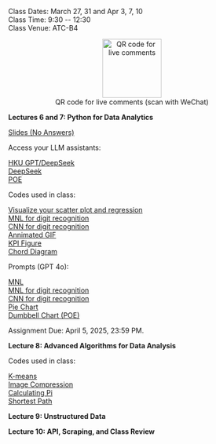 Class Dates: March 27, 31 and Apr 3, 7, 10     
Class Time: 9:30 -- 12:30    
Class Venue: ATC-B4      

<div  align="center">    
<img src="https://ximarketing.github.io/class/ABOM/qrcode.png" width = "120" height = "120" alt="QR code for live comments" align=center />           
</div>        
<div  align="center">  
QR code for live comments (scan with WeChat)      
                    
</div>   
               
            
**Lectures 6 and 7: Python for Data Analytics**       

[Slides (No Answers)](https://ximarketing.github.io/class/Python/67-pre.pdf)          

Access your LLM assistants: 

[HKU GPT/DeepSeek](https://chatgpt.hku.hk/home)        
[DeepSeek](https://www.deepseek.com/)        
[POE](https://poe.com/)       

Codes used in class:     

[Visualize your scatter plot and regression](https://ximarketing.github.io/class/Python/regressionvisualizationAPP.txt)       
[MNL for digit recognition](https://ximarketing.github.io/class/Python/MNIST_MNL_train_and_APP.txt)       
[CNN for digit recognition](https://ximarketing.github.io/class/Python/MNIST_ANN_train_and_APP.txt)       
[Annimated GIF](https://ximarketing.github.io/class/Python/annimatedGIF.txt)          
[KPI Figure](https://ximarketing.github.io/class/Python/KPIfigure.txt)        
[Chord Diagram](https://ximarketing.github.io/class/Python/ChordDiagram.txt)       

Prompts (GPT 4o):       
                   
[MNL](https://ximarketing.github.io/class/Python/MNLprompt.pdf)             
[MNL for digit recognition](https://ximarketing.github.io/class/Python/MNLdigit.pdf)             
[CNN for digit recognition](https://ximarketing.github.io/class/Python/CNNprompt.pdf)            
[Pie Chart](https://ximarketing.github.io/class/Python/piechartprompt.pdf)            
[Dumbbell Chart (POE)](https://poe.com/chat/3aq8gu6tlpp0dhg8ye8)      

Assignment Due: April 5, 2025, 23:59 PM.         

**Lecture 8: Advanced Algorithms for Data Analysis**         

Codes used in class:     

[K-means](https://ximarketing.github.io/class/Python/kmeansAPP.txt)        
[Image Compression](https://ximarketing.github.io/class/Python/image_compression.txt)       
[Calculating Pi](https://ximarketing.github.io/class/Python/picode.txt)        
[Shortest Path](https://ximarketing.github.io/class/Python/dynamicprogrammingAPP.txt)        
        
**Lecture 9: Unstructured Data**   
        
**Lecture 10: API, Scraping, and Class Review**            



